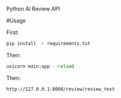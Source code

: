 Python AI Review API


#Usage

First:

```sh
pip install -r requirements.txt
```
Then:

```py
uvicorn main:app --reload
```

Then:

```sh
http://127.0.0.1:8000/review/review_text
```
